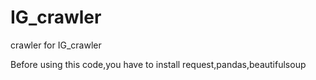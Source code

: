 # IG_crawler
crawler for IG_crawler

Before using this code,you have to install request,pandas,beautifulsoup

